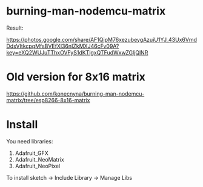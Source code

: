 # burning-man-nodemcu-matrix

Result:

https://photos.google.com/share/AF1QipM76xezubeygAzuiU1YJ_43Ux6VmdDdsVItkcpqMfsBVEfXl36nIZkMXJ46cFv09A?key=eXQ2WUJuTThxOVFyS1dKTlgxQTFudWxwZGljQlNR


# Old version for 8x16 matrix

https://github.com/konecnyna/burning-man-nodemcu-matrix/tree/esp8266-8x16-matrix


# Install

You need libraries:

1. Adafruit_GFX
2. Adafruit_NeoMatrix
3. Adafruit_NeoPixel

To install sketch -> Include Library -> Manage Libs